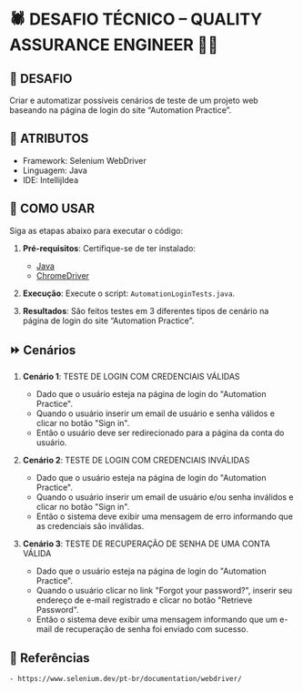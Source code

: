 # 🕷 DESAFIO TÉCNICO – QUALITY ASSURANCE ENGINEER 👨‍💻

## 🎯 DESAFIO

Criar e automatizar possíveis cenários de teste de um projeto web baseando na página de login do site “Automation Practice”. 


## 📝 ATRIBUTOS
  - Framework: Selenium WebDriver
  - Linguagem: Java
  - IDE: IntellijIdea


## 🔎 COMO USAR

Siga as etapas abaixo para executar o código:

1. **Pré-requisitos**: Certifique-se de ter instalado:
    - [Java](https://www.selenium.dev/downloads/)
    - [ChromeDriver](https://chromedriver.chromium.org/downloads)
      
2.  **Execução**: Execute o script: `AutomationLoginTests.java`.

3. **Resultados**: São feitos testes em 3 diferentes tipos de cenário na página de login do site “Automation Practice”.


## ⏩ Cenários

1. **Cenário 1**: TESTE DE LOGIN COM CREDENCIAIS VÁLIDAS
    - Dado que o usuário esteja na página de login do "Automation Practice".
    - Quando o usuário inserir um email de usuário e senha válidos e clicar no botão "Sign in".
    - Então o usuário deve ser redirecionado para a página da conta do usuário.

2. **Cenário 2**: TESTE DE LOGIN COM CREDENCIAIS INVÁLIDAS
    - Dado que o usuário esteja na página de login do "Automation Practice".
    - Quando o usuário inserir um email de usuário e/ou senha inválidos e clicar no botão "Sign in".
    - Então o sistema deve exibir uma mensagem de erro informando que as credenciais são inválidas.

3. **Cenário 3**: TESTE DE RECUPERAÇÃO DE SENHA DE UMA CONTA VÁLIDA
    - Dado que o usuário esteja na página de login do "Automation Practice".
    - Quando o usuário clicar no link "Forgot your password?", inserir seu endereço de e-mail registrado e clicar no botão "Retrieve Password".
    - Então o sistema deve exibir uma mensagem informando que um e-mail de recuperação de senha foi enviado com sucesso.


## 🔗 Referências
    - https://www.selenium.dev/pt-br/documentation/webdriver/
 
